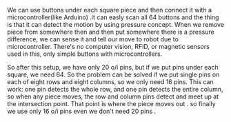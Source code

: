 We can use buttons under each square piece and then connect it with a microcontroller(like Arduino) .it can easly scan all 64 buttons and the thing is that it can detect the motion by using pressure concept. When we remove piece from somewhere then and then put somewhere there is a pressure difference, we can sense it and tell our move to robot due to microcontroller. There's no computer vision, RFID, or magnetic sensors used in this, only simple buttons with microcontrollers.



























So after this setup, we have only 20 o/i pins, but if we put pins under each square, we need 64. So the problem can be solved if we put single pins on each of eight rows and eight columns, so we only need 16 pins. This can work: one pin detects the whole row, and one pin detects the entire column, so when any piece moves, the row and column pins detect 
and meet up at the intersection point. That point is where the piece moves out . so finally we use only 16 o/i pins even we don't need 20 pins .